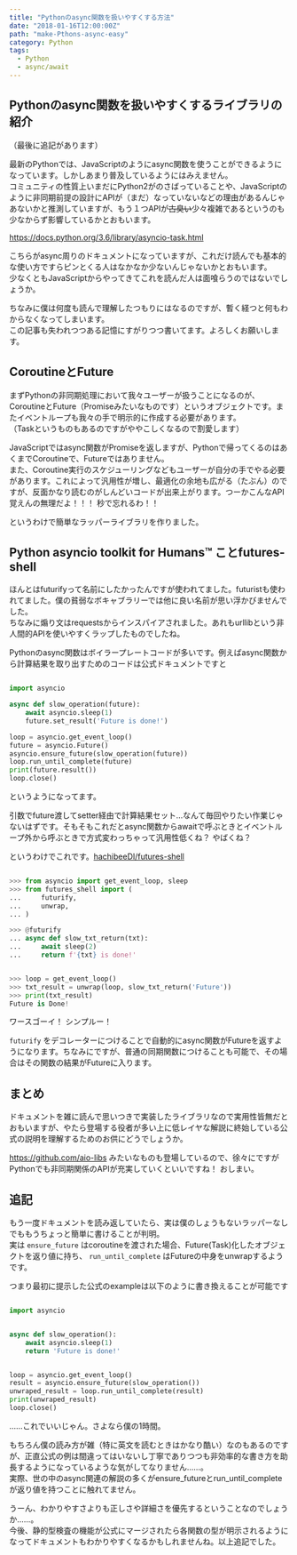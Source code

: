 ```yaml
---
title: "Pythonのasync関数を扱いやすくする方法"
date: "2018-01-16T12:00:00Z"
path: "make-Pthons-async-easy"
category: Python
tags:
  - Python
  - async/await
---
```


## Pythonのasync関数を扱いやすくするライブラリの紹介

（最後に追記があります）

最新のPythonでは、JavaScriptのようにasync関数を使うことができるようになっています。しかしあまり普及しているようにはみえません。  
コミュニティの性質上いまだにPython2がのさばっていることや、JavaScriptのように非同期前提の設計にAPIが（まだ）なっていないなどの理由があるんじゃあないかと推測していますが、もう１つAPIが<s>古臭い</s>少々複雑であるというのも少なからず影響しているかとおもいます。

https://docs.python.org/3.6/library/asyncio-task.html

こちらがasync周りのドキュメントになっていますが、これだけ読んでも基本的な使い方ですらピンとくる人はなかなか少ないんじゃないかとおもいます。  
少なくともJavaScriptからやってきてこれを読んだ人は面喰らうのではないでしょうか。

ちなみに僕は何度も読んで理解したつもりにはなるのですが、暫く経つと何もわからなくなってしまいます。  
この記事も失われつつある記憶にすがりつつ書いてます。よろしくお願いします。


## CoroutineとFuture

まずPythonの非同期処理において我々ユーザーが扱うことになるのが、CoroutineとFuture（Promiseみたいなものです）というオブジェクトです。またイベントループも我々の手で明示的に作成する必要があります。  
（Taskというものもあるのですがややこしくなるので割愛します）

JavaScriptではasync関数がPromiseを返しますが、Pythonで帰ってくるのはあくまでCoroutineで、Futureではありません。  
また、Coroutine実行のスケジューリングなどもユーザーが自分の手でやる必要があります。これによって汎用性が増し、最適化の余地も広がる（たぶん）のですが、反面かなり読むのがしんどいコードが出来上がります。つーかこんなAPI覚えんの無理だよ！！！ 秒で忘れるわ！！

というわけで簡単なラッパーライブラリを作りました。


## Python asyncio toolkit for Humans™ ことfutures-shell

ほんとはfuturifyって名前にしたかったんですが使われてました。futuristも使われてました。僕の貧弱なボキャブラリーでは他に良い名前が思い浮かびませんでした。  
ちなみに煽り文はrequestsからインスパイアされました。あれもurllibという非人間的APIを使いやすくラップしたものでしたね。

Pythonのasync関数はボイラープレートコードが多いです。例えばasync関数から計算結果を取り出すためのコードは公式ドキュメントですと

```python

import asyncio

async def slow_operation(future):
    await asyncio.sleep(1)
    future.set_result('Future is done!')

loop = asyncio.get_event_loop()
future = asyncio.Future()
asyncio.ensure_future(slow_operation(future))
loop.run_until_complete(future)
print(future.result())
loop.close()

```

というようになってます。

引数でfuture渡してsetter経由で計算結果セット…なんて毎回やりたい作業じゃないはずです。そもそもこれだとasync関数からawaitで呼ぶときとイベントループ外から呼ぶときで方式変わっちゃって汎用性低くね？ やばくね？

というわけでこれです。[hachibeeDI/futures-shell](https://github.com/hachibeeDI/futures-shell)


```python

>>> from asyncio import get_event_loop, sleep
>>> from futures_shell import (
...     futurify,
...     unwrap,
... )

>>> @futurify
... async def slow_txt_return(txt):
...     await sleep(2)
...     return f'{txt} is done!'


>>> loop = get_event_loop()
>>> txt_result = unwrap(loop, slow_txt_return('Future'))
>>> print(txt_result)
Future is Done!

```

ワースゴーイ！ シンプルー！

`futurify` をデコレーターにつけることで自動的にasync関数がFutureを返すようになります。ちなみにですが、普通の同期関数につけることも可能で、その場合はその関数の結果がFutureに入ります。


## まとめ

ドキュメントを雑に読んで思いつきで実装したライブラリなので実用性皆無だとおもいますが、やたら登場する役者が多い上に低レイヤな解説に終始している公式の説明を理解するためのお供にどうでしょうか。

https://github.com/aio-libs みたいなものも登場しているので、徐々にですがPythonでも非同期関係のAPIが充実していくといいですね！ おしまい。


## 追記

もう一度ドキュメントを読み返していたら、実は僕のしょうもないラッパーなしでももうちょっと簡単に書けることが判明。  
実は `ensure_future` はcoroutineを渡された場合、Future(Task)化したオブジェクトを返り値に持ち、 `run_until_complete` はFutureの中身をunwrapするようです。

つまり最初に提示した公式のexampleは以下のように書き換えることが可能です


```python

import asyncio


async def slow_operation():
    await asyncio.sleep(1)
    return 'Future is done!'


loop = asyncio.get_event_loop()
result = asyncio.ensure_future(slow_operation())
unwraped_result = loop.run_until_complete(result)
print(unwraped_result)
loop.close()

```

……これでいいじゃん。さよなら僕の1時間。

もちろん僕の読み方が雑（特に英文を読むときはかなり酷い）なのもあるのですが、正直公式の例は間違ってはいないし丁寧でありつつも非効率的な書き方を助長するようになっているような気がしてなりません……。  
実際、世の中のasync関連の解説の多くがensure_futureとrun_until_completeが返り値を持つことに触れてません。

うーん、わかりやすさよりも正しさや詳細さを優先するということなのでしょうか……。  
今後、静的型検査の機能が公式にマージされたら各関数の型が明示されるようになってドキュメントもわかりやすくなるかもしれませんね。以上追記でした。

